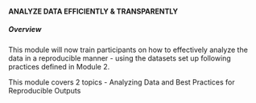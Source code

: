 <h4>ANALYZE DATA EFFICIENTLY & TRANSPARENTLY </h4>
<h5>Overview</h5>
This module will now train participants on how to effectively analyze the data in a reproducible manner - using the datasets set up following practices defined in Module 2.

This module covers 2 topics - Analyzing Data and Best Practices for Reproducible Outputs


